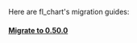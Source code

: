 Here are fl_chart's migration guides:

#### [Migrate to 0.50.0](https://github.com/imaNNeoFighT/fl_chart/blob/master/repo_files/documentations/migration_guides/MIGRATION_00_50_00.md)